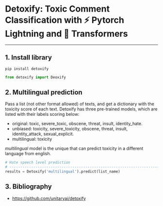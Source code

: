 # Detoxify: Toxic Comment Classification with ⚡ Pytorch Lightning and 🤗 Transformers
___

## 1. Install library

```
pip install detoxify
```

```Python
from detoxify import Deoxify
```

## 2. Multilingual prediction

Pass a list (not other format allowed) of texts, and get a dictionary with the toxicity score of each text. Detoxify has three pre-trained models, which are listed with their labels scoring below:

- original: toxic, severe_toxic, obscene, threat, insult, identity_hate.
- unbiased: toxicity, severe_toxicity, obscene, threat, insult, identity_attack, sexual_explicit.
- multilingual: toxicity

*multilingual* model is the unique that can predict toxicity in a different language from english.

```Python
# Hate speech level prediction
# ------------------------------------------------------------------------------
results = Detoxify('multilingual').predict(list_name)
```

## 3. Bibliography

- https://github.com/unitaryai/detoxify